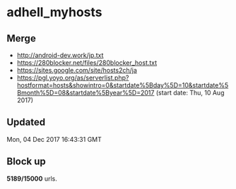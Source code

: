 # adhell_myhosts

## Merge
* http://android-dev.work/jp.txt
* https://280blocker.net/files/280blocker_host.txt
* https://sites.google.com/site/hosts2ch/ja
* https://pgl.yoyo.org/as/serverlist.php?hostformat=hosts&showintro=0&startdate%5Bday%5D=10&startdate%5Bmonth%5D=08&startdate%5Byear%5D=2017 (start date: Thu, 10 Aug 2017)

## Updated
Mon, 04 Dec 2017 16:43:31 GMT

## Block up
__5189/15000__ urls.

